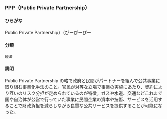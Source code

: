 <div style="display:none;">

## [あ行](securities-terms?id=あ行)
## [か行](securities-terms?id=か行)
## [さ行](securities-terms?id=さ行)
## [た行](securities-terms?id=た行)
## [な行](securities-terms?id=な行)
## [は行](securities-terms?id=は行)
## [ま行](securities-terms?id=ま行)
## [や行](securities-terms?id=や行)
## [ら行](securities-terms?id=ら行)
## [わ行](securities-terms?id=わ行)
## [英数字・記号](securities-terms?id=英数字・記号)

</div>

### PPP（Public Private Partnership）

#### ひらがな

Public Private Partnership）（ぴーぴーぴー

#### 分類

`経済`

#### 説明

Public Private Partnership の略で政府と民間がパートナーを組んで公共事業に取り組む事業化手法のこと。官民が対等な立場で事業の実施にあたり、契約により互いのリスク分担が定められているのが特徴。ガスや水道、交通などこれまで国や自治体が公営で行っていた事業に民間企業の資本や技術、サービスを活用することで財政負担を減らしながら良質な公共サービスを提供することが可能になった。

